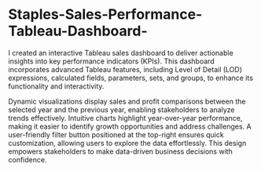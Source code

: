 # Staples-Sales-Performance-Tableau-Dashboard-

I created an interactive Tableau sales dashboard to deliver actionable insights into key performance indicators (KPIs). This dashboard incorporates advanced Tableau features, including Level of Detail (LOD) expressions, calculated fields, parameters, sets, and groups, to enhance its functionality and interactivity. 

Dynamic visualizations display sales and profit comparisons between the selected year and the previous year, enabling stakeholders to analyze trends effectively. Intuitive charts highlight year-over-year performance, making it easier to identify growth opportunities and address challenges. A user-friendly filter button positioned at the top-right ensures quick customization, allowing users to explore the data effortlessly. This design empowers stakeholders to make data-driven business decisions with confidence.
